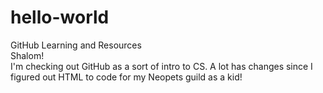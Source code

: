 # hello-world
GitHub Learning and Resources  
Shalom!  
I'm checking out GitHub as a sort of intro to CS. A lot has changes since I figured out HTML to code for my Neopets guild as a kid!
